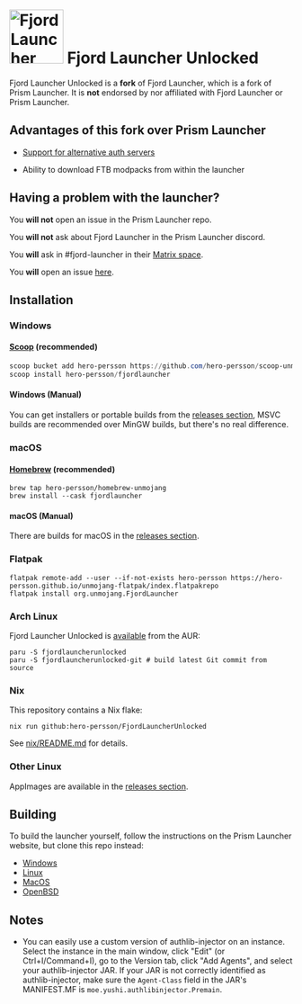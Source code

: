 # <img src="./program_info/org.unmojang.FjordLauncher.svg" alt="Fjord Launcher logo" width="96"/> Fjord Launcher Unlocked

Fjord Launcher Unlocked is a **fork** of Fjord Launcher, which is a fork of Prism Launcher. It is **not** endorsed by nor affiliated with Fjord Launcher or Prism Launcher.

## Advantages of this fork over Prism Launcher

- [Support for alternative auth servers](doc/alternative-auth-servers.md)

- Ability to download FTB modpacks from within the launcher

## Having a problem with the launcher?

You **will not** open an issue in the Prism Launcher repo.

You **will not** ask about Fjord Launcher in the Prism Launcher discord.

You **will** ask in #fjord-launcher in their [Matrix space](https://matrix.to/#/#unmojang:matrix.org).

You **will** open an issue [here](https://github.com/unmojang/FjordLauncher/issues).

## Installation

### Windows

#### [Scoop](https://scoop.sh) (recommended)

```PowerShell
scoop bucket add hero-persson https://github.com/hero-persson/scoop-unmojang
scoop install hero-persson/fjordlauncher
```

#### Windows (Manual)

You can get installers or portable builds from the [releases section](https://github.com/hero-persson/FjordLauncherUnlocked/releases/latest), MSVC builds are recommended over MinGW builds, but there's no real difference.

### macOS

#### [Homebrew](https://brew.sh) (recommended)

```Shell
brew tap hero-persson/homebrew-unmojang
brew install --cask fjordlauncher
```

#### macOS (Manual)

There are builds for macOS in the [releases section](https://github.com/hero-persson/FjordLauncherUnlocked/releases/latest).

### Flatpak

```Shell
flatpak remote-add --user --if-not-exists hero-persson https://hero-persson.github.io/unmojang-flatpak/index.flatpakrepo
flatpak install org.unmojang.FjordLauncher
```

### Arch Linux

Fjord Launcher Unlocked is [available](https://aur.archlinux.org/packages?O=0&K=fjordlauncherunlocked) from the AUR:

```Shell
paru -S fjordlauncherunlocked
paru -S fjordlauncherunlocked-git # build latest Git commit from source
```

### Nix

This repository contains a Nix flake:

```Shell
nix run github:hero-persson/FjordLauncherUnlocked
```

See [nix/README.md](nix/README.md) for details.

### Other Linux

AppImages are available in the [releases section](https://github.com/hero-persson/FjordLauncherUnlocked/releases/latest).

## Building

To build the launcher yourself, follow the instructions on the Prism Launcher website, but clone this repo instead:

- [Windows](https://prismlauncher.org/wiki/development/build-instructions/windows/)
- [Linux](https://prismlauncher.org/wiki/development/build-instructions/linux/)
- [MacOS](https://prismlauncher.org/wiki/development/build-instructions/macos/)
- [OpenBSD](https://prismlauncher.org/wiki/development/build-instructions/openbsd/)

## Notes

- You can easily use a custom version of authlib-injector on an instance. Select the instance in the main window, click "Edit" (or Ctrl+I/Command+I), go to the Version tab, click "Add Agents", and select your authlib-injector JAR. If your JAR is not correctly identified as authlib-injector, make sure the `Agent-Class` field in the JAR's MANIFEST.MF is `moe.yushi.authlibinjector.Premain`.
